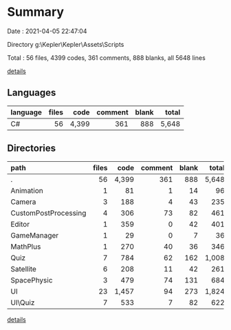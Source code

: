 # Summary

Date : 2021-04-05 22:47:04

Directory g:\Kepler\Kepler\Assets\Scripts

Total : 56 files,  4399 codes, 361 comments, 888 blanks, all 5648 lines

[details](details.md)

## Languages
| language | files | code | comment | blank | total |
| :--- | ---: | ---: | ---: | ---: | ---: |
| C# | 56 | 4,399 | 361 | 888 | 5,648 |

## Directories
| path | files | code | comment | blank | total |
| :--- | ---: | ---: | ---: | ---: | ---: |
| . | 56 | 4,399 | 361 | 888 | 5,648 |
| Animation | 1 | 81 | 1 | 14 | 96 |
| Camera | 3 | 188 | 4 | 43 | 235 |
| CustomPostProcessing | 4 | 306 | 73 | 82 | 461 |
| Editor | 1 | 359 | 0 | 42 | 401 |
| GameManager | 1 | 29 | 0 | 7 | 36 |
| MathPlus | 1 | 270 | 40 | 36 | 346 |
| Quiz | 7 | 784 | 62 | 162 | 1,008 |
| Satellite | 6 | 208 | 11 | 42 | 261 |
| SpacePhysic | 3 | 479 | 74 | 131 | 684 |
| UI | 23 | 1,457 | 94 | 273 | 1,824 |
| UI\Quiz | 7 | 533 | 7 | 82 | 622 |

[details](details.md)